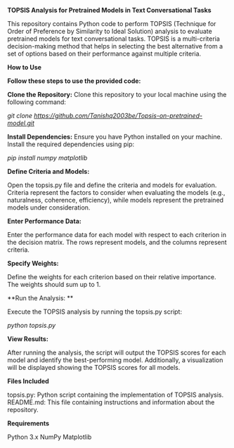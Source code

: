 **TOPSIS Analysis for Pretrained Models in Text Conversational Tasks**

This repository contains Python code to perform TOPSIS (Technique for Order of Preference by Similarity to Ideal Solution) analysis to evaluate pretrained models for text conversational tasks. TOPSIS is a multi-criteria decision-making method that helps in selecting the best alternative from a set of options based on their performance against multiple criteria.

**How to Use**

**Follow these steps to use the provided code:**

**Clone the Repository:** Clone this repository to your local machine using the following command:

_git clone https://github.com/Tanishq2003be/Topsis-on-pretrained-model.git_

**Install Dependencies:** Ensure you have Python installed on your machine. Install the required dependencies using pip:

_pip install numpy matplotlib_

**Define Criteria and Models:**

Open the topsis.py file and define the criteria and models for evaluation. Criteria represent the factors to consider when evaluating the models (e.g., naturalness, coherence, efficiency), while models represent the pretrained models under consideration.

**Enter Performance Data:**

Enter the performance data for each model with respect to each criterion in the decision matrix. The rows represent models, and the columns represent criteria.

**Specify Weights:**

Define the weights for each criterion based on their relative importance. The weights should sum up to 1.

**Run the Analysis: **

Execute the TOPSIS analysis by running the topsis.py script:

_python topsis.py_

**View Results:**

After running the analysis, the script will output the TOPSIS scores for each model and identify the best-performing model. Additionally, a visualization will be displayed showing the TOPSIS scores for all models.

**Files Included**

topsis.py: Python script containing the implementation of TOPSIS analysis.
README.md: This file containing instructions and information about the repository.

**Requirements**

Python 3.x
NumPy
Matplotlib
